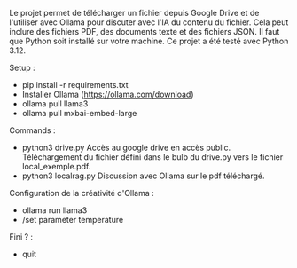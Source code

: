
Le projet permet de télécharger un fichier depuis Google Drive et de l'utiliser avec Ollama pour discuter avec l'IA du contenu du fichier. Cela peut inclure des fichiers PDF, des documents texte et des fichiers JSON.
Il faut que Python soit installé sur votre machine. Ce projet a été testé avec Python 3.12.

Setup :

- pip install -r requirements.txt
- Installer Ollama (https://ollama.com/download)
- ollama pull llama3
- ollama pull mxbai-embed-large

Commands :
- python3 drive.py
    Accès au google drive en accès public.
    Téléchargement du fichier défini dans le bulb du drive.py vers le fichier local_exemple.pdf.
- python3 localrag.py
    Discussion avec Ollama sur le pdf téléchargé.

Configuration de la créativité d'Ollama :
- ollama run llama3
- /set parameter temperature <valeur>

Fini ? :
- quit
